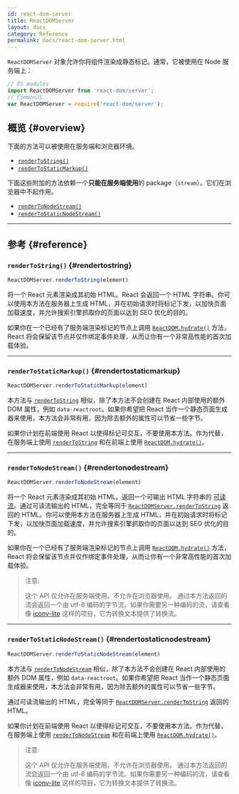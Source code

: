 ```yaml
---
id: react-dom-server
title: ReactDOMServer
layout: docs
category: Reference
permalink: docs/react-dom-server.html
---
```


`ReactDOMServer` 对象允许你将组件渲染成静态标记。通常，它被使用在 Node 服务端上：

```js
// ES modules
import ReactDOMServer from 'react-dom/server';
// CommonJS
var ReactDOMServer = require('react-dom/server');
```

## 概览 {#overview}

下面的方法可以被使用在服务端和浏览器环境。

- [`renderToString()`](#rendertostring)
- [`renderToStaticMarkup()`](#rendertostaticmarkup)

下面这些附加的方法依赖一个**只能在服务端使用**的 package（`stream`）。它们在浏览器中不起作用。

- [`renderToNodeStream()`](#rendertonodestream)
- [`renderToStaticNodeStream()`](#rendertostaticnodestream)

* * *

## 参考 {#reference}

### `renderToString()` {#rendertostring}

```javascript
ReactDOMServer.renderToString(element)
```

将一个 React 元素渲染成其初始 HTML。React 会返回一个 HTML 字符串。你可以使用本方法在服务器上生成 HTML，并在初始请求时将标记下发，以加快页面加载速度，并允许搜索引擎抓取你的页面以达到 SEO 优化的目的。

如果你在一个已经有了服务端渲染标记的节点上调用 [`ReactDOM.hydrate()`](/docs/react-dom.html#hydrate) 方法，React 将会保留该节点并仅作绑定事件处理，从而让你有一个非常高性能的首次加载体验。

* * *

### `renderToStaticMarkup()` {#rendertostaticmarkup}

```javascript
ReactDOMServer.renderToStaticMarkup(element)
```

本方法与 [`renderToString`](#rendertostring) 相似，除了本方法不会创建在 React 内部使用的额外 DOM 属性，例如 `data-reactroot`。如果你希望把 React 当作一个静态页面生成器来使用，本方法会非常有用，因为除去额外的属性可以节省一些字节。

如果你计划在前端使用 React 以使得标记可交互，不要使用本方法。作为代替，在服务端上使用 [`renderToString`](#rendertostring) 和在前端上使用 [`ReactDOM.hydrate()`](/docs/react-dom.html#hydrate)。

* * *

### `renderToNodeStream()` {#rendertonodestream}

```javascript
ReactDOMServer.renderToNodeStream(element)
```

将一个 React 元素渲染成其初始 HTML。返回一个可输出 HTML 字符串的 [可读流](https://nodejs.org/api/stream.html#stream_readable_streams)。通过可读流输出的 HTML，完全等同于 [`ReactDOMServer.renderToString`](#rendertostring) 返回的 HTML。你可以使用本方法在服务器上生成 HTML，并在初始请求时将标记下发，以加快页面加载速度，并允许搜索引擎抓取你的页面以达到 SEO 优化的目的。

如果你在一个已经有了服务端渲染标记的节点上调用 [`ReactDOM.hydrate()`](/docs/react-dom.html#hydrate) 方法，React 将会保留该节点并仅作绑定事件处理，从而让你有一个非常高性能的首次加载体验。

> 注意:
>
> 这个 API 仅允许在服务端使用。不允许在浏览器使用。
> 通过本方法返回的流会返回一个由 utf-8 编码的字节流。如果你需要另一种编码的流，请查看像 [iconv-lite](https://www.npmjs.com/package/iconv-lite) 这样的项目，它为转换文本提供了转换流。


* * *

### `renderToStaticNodeStream()` {#rendertostaticnodestream}

```javascript
ReactDOMServer.renderToStaticNodeStream(element)
```

本方法与 [`renderToNodeStream`](#rendertonodestream) 相似，除了本方法不会创建在 React 内部使用的额外 DOM 属性，例如 `data-reactroot`。如果你希望把 React 当作一个静态页面生成器来使用，本方法会非常有用，因为除去额外的属性可以节省一些字节。

通过可读流输出的 HTML，完全等同于 [`ReactDOMServer.renderToString`](#rendertostring) 返回的 HTML。

如果你计划在前端使用 React 以使得标记可交互，不要使用本方法。作为代替，在服务端上使用 [`renderToNodeStream`](#rendertonodestre上) 和在前端上使用 [`ReactDOM.hydrate()`](/docs/react-dom.html#hydrate)。

> 注意:
>
> 这个 API 仅允许在服务端使用。不允许在浏览器使用。
> 通过本方法返回的流会返回一个由 utf-8 编码的字节流。如果你需要另一种编码的流，请查看像 [iconv-lite](https://www.npmjs.com/package/iconv-lite) 这样的项目，它为转换文本提供了转换流。
